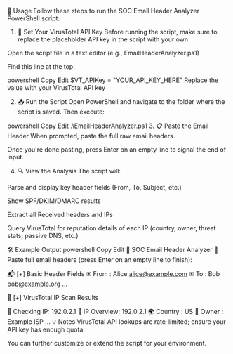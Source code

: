 🚀 Usage
Follow these steps to run the SOC Email Header Analyzer PowerShell script:

1. 🔑 Set Your VirusTotal API Key
Before running the script, make sure to replace the placeholder API key in the script with your own.

Open the script file in a text editor (e.g., EmailHeaderAnalyzer.ps1)

Find this line at the top:

powershell
Copy
Edit
$VT_APIKey = "YOUR_API_KEY_HERE"
Replace the value with your VirusTotal API key

2. 📥 Run the Script
Open PowerShell and navigate to the folder where the script is saved. Then execute:

powershell
Copy
Edit
.\EmailHeaderAnalyzer.ps1
3. 📋 Paste the Email Header
When prompted, paste the full raw email headers.

Once you're done pasting, press Enter on an empty line to signal the end of input.

4. 🔍 View the Analysis
The script will:

Parse and display key header fields (From, To, Subject, etc.)

Show SPF/DKIM/DMARC results

Extract all Received headers and IPs

Query VirusTotal for reputation details of each IP (country, owner, threat stats, passive DNS, etc.)

🛠 Example Output
powershell
Copy
Edit
💼 SOC Email Header Analyzer
📩 Paste full email headers (press Enter on an empty line to finish):

📬 [+] Basic Header Fields
   ✉ From         : Alice <alice@example.com>
   ✉ To           : Bob <bob@example.org>
...

🔎 [+] VirusTotal IP Scan Results

🚨 Checking IP: 192.0.2.1
🧠 IP Overview: 192.0.2.1
   🌍 Country        : US
   🏢 Owner          : Example ISP
...
💡 Notes
VirusTotal API lookups are rate-limited; ensure your API key has enough quota.

You can further customize or extend the script for your environment.

